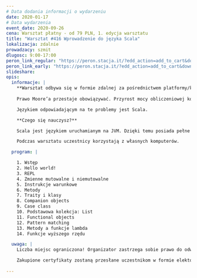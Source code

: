 ```yaml
---
# Data dodania informacji o wydarzeniu
date: 2020-01-17
# Data wydarzenia
event_date: 2020-09-26
cena: Warsztat płatny - od 79 PLN, 1. edycja warsztatu
title: "Warsztat #416 Wprowadzenie do języka Scala"
lokalizacja: zdalnie
prowadzacy: szmit
dlugosc: 9:00-17:00
peron_link_regular: "https://peron.stacja.it/?edd_action=add_to_cart&download_id=2508&edd_options[price_id]=1"
peron_link_early: "https://peron.stacja.it/?edd_action=add_to_cart&download_id=2508&edd_options[price_id]=2"
slideshare:
opis:
  informacje: |
    **Warsztat odbywa się w formie zdalnej za pośrednictwem platformy/komunikatora online, z wykorzystaniem dźwięku, obrazu z kamery, udostępniania ekranu komputera prowadzącego i uczestników.** 
     
    Prawo Moore’a przestaje obowiązywać. Przyrost mocy obliczeniowej kolejnych generacji sprzętu nie zaspokaja rosnących potrzeb współczesnych systemów. Rozwiązaniem jest projektowanie aplikacji w taki sposób, by były wysoce współbieżne i umożliwiały skalowanie horyzontalne. Potrzebujemy języka, który ułatwi nam budowanie takich systemów.

    Językiem odpowiadającym na te problemy jest Scala.

    **Czego się nauczysz?**

    Scala jest językiem uruchamianym na JVM. Dzięki temu posiada pełne wsparcie dla bibliotek ze środowiska Javy. Łączy paradygmat funkcyjny i obiektowy. Funkcyjność pozwala na łatwiejsze zrównoleglanie operacji i bardziej formalne zapisywanie przepływu danych. Obiektowość natomiast często okazuje się bardziej naturalna w modelowaniu domeny systemu. Scala posiada rozbudowany system typowania, dzięki czemu wiele błędów może być wykrytych na etapie kompilacji. Jest językiem niezwykle rozszerzalnym, co umożliwia powstawanie wyspecjalizowanych DSL oraz ciekawych bibliotek zmieniających oblicze języka. Istnieje dojrzały ekosystem bibliotek, które umożliwiają budowanie aplikacji rozproszonych.

    Podczas warsztatu uczestnicy korzystają z własnych komputerów.

  program: |

    1. Wstęp
    2. Hello world!
    3. REPL
    4. Zmienne mutowalne i niemutowalne
    5. Instrukcje warunkowe
    6. Metody
    7. Traity i klasy
    8. Companion objects
    9. Case class
    10. Podstawowa kolekcja: List
    11. Functional objects
    12. Pattern matching
    13. Metody a funkcje lambda
    14. Funkcje wyższego rzędu

  uwaga: |
    Liczba miejsc ograniczona! Organizator zastrzega sobie prawo do odwołania wydarzenia w przypadku niezgłoszenia się minimalnej liczby uczestników.

    Zakupione certyfikaty zostaną przesłane uczestnikom w formie elektoronicznej po warsztacie oraz za pośrednictwem firmy kurierskiej w momencie poprawy sytuacji wywołanej epidemią koronawirusa. 
    
---
```

